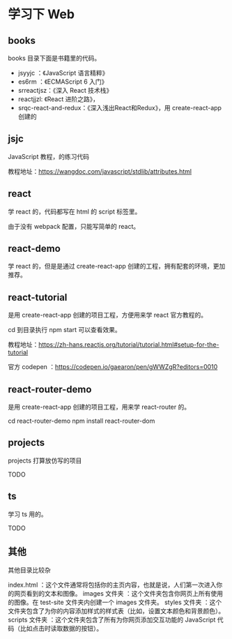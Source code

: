 # 学习下 Web


## books

books 目录下面是书籍里的代码。

- jsyyjc ：《JavaScript 语言精粹》
- es6rm ：《ECMAScript 6 入门》
- srreactjsz：《深入 React 技术栈》
- reactjjzl: 《React 进阶之路》，
- srqc-react-and-redux：《深入浅出React和Redux》，用 create-react-app 创建的

## jsjc

JavaScript 教程，的练习代码

教程地址：https://wangdoc.com/javascript/stdlib/attributes.html


## react

学 react 的，代码都写在 html 的 script 标签里。

由于没有 webpack 配置，只能写简单的 react。

## react-demo

学 react 的，但是是通过 create-react-app 创建的工程，拥有配套的环境，更加推荐。

## react-tutorial

是用 create-react-app 创建的项目工程，方便用来学 react 官方教程的。

cd 到目录执行 npm start 可以查看效果。

教程地址：https://zh-hans.reactjs.org/tutorial/tutorial.html#setup-for-the-tutorial

官方 codepen ：https://codepen.io/gaearon/pen/gWWZgR?editors=0010

## react-router-demo

是用 create-react-app 创建的项目工程，用来学 react-router 的。

cd react-router-demo
npm install react-router-dom

## projects 

projects 打算放仿写的项目

TODO

## ts

学习 ts 用的。

TODO

## 其他

其他目录比较杂

index.html ：这个文件通常将包括你的主页内容，也就是说，人们第一次进入你的网页看到的文本和图像。
images 文件夹 ：这个文件夹包含你网页上所有使用的图像。在 test-site 文件夹内创建一个 images 文件夹。
styles 文件夹 ：这个文件夹包含了为你的内容添加样式的样式表（比如，设置文本颜色和背景颜色）。
scripts 文件夹 ：这个文件夹包含了所有为你网页添加交互功能的 JavaScript 代码（比如点击时读取数据的按钮）。